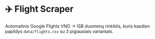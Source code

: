 # ✈️ Flight Scraper

Automatinis Google Flights VNO → ISB duomenų rinkiklis, kuris kasdien papildys `data/flights.csv` su 3 pigiausiais variantais.
